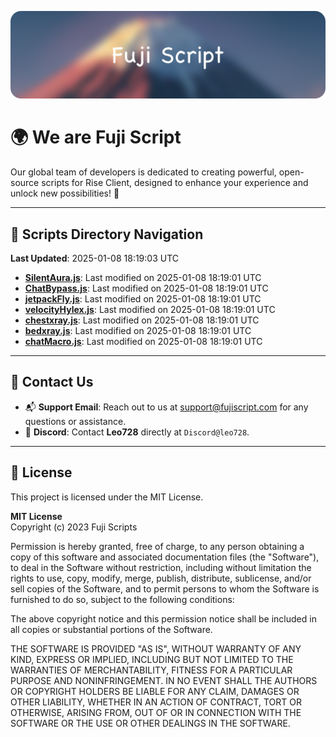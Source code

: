 ![Banner](.github/b.webp)

# 🌍 **We are Fuji Script**

Our global team of developers is dedicated to creating powerful, open-source scripts for Rise Client, designed to enhance your experience and unlock new possibilities! 🌟

---
<!-- SCRIPTS_NAVIGATION_START -->
## 📂 **Scripts Directory Navigation**

**Last Updated**: 2025-01-08 18:19:03 UTC

- **[SilentAura.js](scripts/SilentAura.js)**: Last modified on 2025-01-08 18:19:01 UTC
- **[ChatBypass.js](scripts/ChatBypass.js)**: Last modified on 2025-01-08 18:19:01 UTC
- **[jetpackFly.js](scripts/jetpackFly.js)**: Last modified on 2025-01-08 18:19:01 UTC
- **[velocityHylex.js](scripts/velocityHylex.js)**: Last modified on 2025-01-08 18:19:01 UTC
- **[chestxray.js](scripts/chestxray.js)**: Last modified on 2025-01-08 18:19:01 UTC
- **[bedxray.js](scripts/bedxray.js)**: Last modified on 2025-01-08 18:19:01 UTC
- **[chatMacro.js](scripts/chatMacro.js)**: Last modified on 2025-01-08 18:19:01 UTC

<!-- SCRIPTS_NAVIGATION_END -->

---

## 💬 **Contact Us**  
- 📬 **Support Email**: Reach out to us at [support@fujiscript.com](mailto:support@fujiscript.com) for any questions or assistance.  
- 💬 **Discord**: Contact **Leo728** directly at `Discord@leo728`.

---

## 📜 **License**

This project is licensed under the MIT License.  

**MIT License**  
Copyright (c) 2023 Fuji Scripts  

Permission is hereby granted, free of charge, to any person obtaining a copy of this software and associated documentation files (the "Software"), to deal in the Software without restriction, including without limitation the rights to use, copy, modify, merge, publish, distribute, sublicense, and/or sell copies of the Software, and to permit persons to whom the Software is furnished to do so, subject to the following conditions:  

The above copyright notice and this permission notice shall be included in all copies or substantial portions of the Software.  

THE SOFTWARE IS PROVIDED "AS IS", WITHOUT WARRANTY OF ANY KIND, EXPRESS OR IMPLIED, INCLUDING BUT NOT LIMITED TO THE WARRANTIES OF MERCHANTABILITY, FITNESS FOR A PARTICULAR PURPOSE AND NONINFRINGEMENT. IN NO EVENT SHALL THE AUTHORS OR COPYRIGHT HOLDERS BE LIABLE FOR ANY CLAIM, DAMAGES OR OTHER LIABILITY, WHETHER IN AN ACTION OF CONTRACT, TORT OR OTHERWISE, ARISING FROM, OUT OF OR IN CONNECTION WITH THE SOFTWARE OR THE USE OR OTHER DEALINGS IN THE SOFTWARE.  
